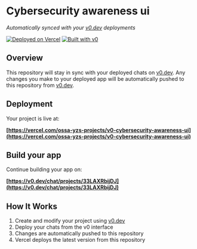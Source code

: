 # Cybersecurity awareness ui

*Automatically synced with your [v0.dev](https://v0.dev) deployments*

[![Deployed on Vercel](https://img.shields.io/badge/Deployed%20on-Vercel-black?style=for-the-badge&logo=vercel)](https://vercel.com/ossa-yzs-projects/v0-cybersecurity-awareness-ui)
[![Built with v0](https://img.shields.io/badge/Built%20with-v0.dev-black?style=for-the-badge)](https://v0.dev/chat/projects/33LAXRbijDJ)

## Overview

This repository will stay in sync with your deployed chats on [v0.dev](https://v0.dev).
Any changes you make to your deployed app will be automatically pushed to this repository from [v0.dev](https://v0.dev).

## Deployment

Your project is live at:

**[https://vercel.com/ossa-yzs-projects/v0-cybersecurity-awareness-ui](https://vercel.com/ossa-yzs-projects/v0-cybersecurity-awareness-ui)**

## Build your app

Continue building your app on:

**[https://v0.dev/chat/projects/33LAXRbijDJ](https://v0.dev/chat/projects/33LAXRbijDJ)**

## How It Works

1. Create and modify your project using [v0.dev](https://v0.dev)
2. Deploy your chats from the v0 interface
3. Changes are automatically pushed to this repository
4. Vercel deploys the latest version from this repository
